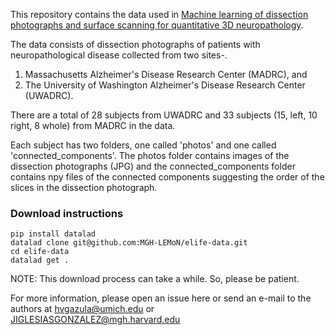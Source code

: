 This repository contains the data used in [Machine learning of dissection photographs and surface scanning for quantitative 3D neuropathology](https://elifesciences.org/reviewed-preprints/91398).

The data consists of dissection photographs of patients with neuropathological disease collected from two sites-.
1. Massachusetts Alzheimer's Disease Research Center (MADRC), and
2. The University of Washington Alzheimer's Disease Research Center (UWADRC).

There are a total of 28 subjects from UWADRC and 33 subjects (15, left, 10 right, 8 whole) from MADRC in the data.

Each subject has two folders, one called 'photos' and one called 'connected_components'. The photos folder contains images of the dissection photographs (JPG) and the connected_components folder contains npy files of the connected components suggesting the order of the slices in the dissection photograph.

### Download instructions
```
pip install datalad
datalad clone git@github.com:MGH-LEMoN/elife-data.git
cd elife-data
datalad get .
```
NOTE: This download process can take a while. So, please be patient.

For more information, please open an issue here or send an e-mail to the authors at [hvgazula@umich.edu](mailto:hvgazula@umich.edu?subject=Question%20about%20elife-data) or [JIGLESIASGONZALEZ@mgh.harvard.edu](mailto:JIGLESIASGONZALEZ@mgh.harvard.edu?subject=Question%20about%20elife-data)